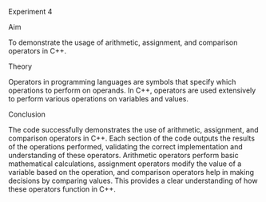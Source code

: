 Experiment 4

Aim

To demonstrate the usage of arithmetic, assignment, and comparison operators in C++.

Theory

Operators in programming languages are symbols that specify which operations to perform on operands. In C++, operators are used extensively to perform various operations on variables and values.

Conclusion

The code successfully demonstrates the use of arithmetic, assignment, and comparison operators in C++. Each section of the code outputs the results of the operations performed, validating the correct implementation and understanding of these operators. Arithmetic operators perform basic mathematical calculations, assignment operators modify the value of a variable based on the operation, and comparison operators help in making decisions by comparing values. This provides a clear understanding of how these operators function in C++.
